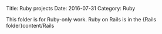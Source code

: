Title: Ruby projects
Date: 2016-07-31
Category: Ruby

This folder is for Ruby-only work. Ruby on Rails is in the {Rails folder}content/Rails


